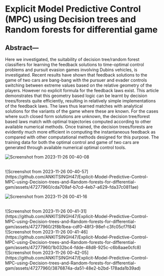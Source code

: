 # Explicit Model Predictive Control (MPC) using Decision trees and Random forests for differential game

## Abstract—
Here we investigated, the suitability of decision
tree/random forest classifiers for learning the feedback
solutions to time-optimal control problems and pursuit evasion
games involving Dubins vehicles, is investigated. Recent results have shown that feedback solutions to the game of two cars
are bang-bang with the pursuer and evader controls switching
between extreme values based on the relative geometry of
the players. However no explicit formula for the feedback
laws exist. This article demonstrates that this geometry based
logic can be learnt by decision trees/forests quite efficiently,
resulting in relatively simple implementations of the feedback
laws. The laws thus learned matches with analytical solutions
for the variants of the game where these are known. For
the cases where such closed form solutions are unknown, the
decision tree/forest based laws match with optimal trajectories
computed according to other available numerical methods.
Once trained, the decision trees/forests are evidently much
more efficient in computing the instantaneous feedback as
compared with other computational methods designed for this
purpose. The training data for both the optimal control and
game of two cars are generated through available numerical
optimal control tools.




![Screenshot from 2023-11-26 00-40-08](https://github.com/ANKITSINGH47/Explicit-Model-Predictive-Control-MPC-using-Decision-trees-and-Random-forests-for-differential-gam/assets/47277960/6c060a05-c98f-41b8-bbf3-ebf669c4451a)



<br>
![Screenshot from 2023-11-26 00-40-57](https://github.com/ANKITSINGH47/Explicit-Model-Predictive-Control-MPC-using-Decision-trees-and-Random-forests-for-differential-gam/assets/47277960/cda709af-b7cd-4eb7-a629-fda37c0811ae)

<br>

![Screenshot from 2023-11-26 00-41-16](https://github.com/ANKITSINGH47/Explicit-Model-Predictive-Control-MPC-using-Decision-trees-and-Random-forests-for-differential-gam/assets/47277960/ee704fca-c21a-425d-8c07-abe06a3d8bef)

<br>
![Screenshot from 2023-11-26 00-41-31](https://github.com/ANKITSINGH47/Explicit-Model-Predictive-Control-MPC-using-Decision-trees-and-Random-forests-for-differential-gam/assets/47277960/2f8b1bea-cdf0-48f3-98ef-c3fc05cf7f84)

<br>
![Screenshot from 2023-11-26 00-41-46](https://github.com/ANKITSINGH47/Explicit-Model-Predictive-Control-MPC-using-Decision-trees-and-Random-forests-for-differential-gam/assets/47277960/1b032bc4-fdde-48d8-925c-c6b8aae0cfc8)

<br>
![Screenshot from 2023-11-26 00-42-05](https://github.com/ANKITSINGH47/Explicit-Model-Predictive-Control-MPC-using-Decision-trees-and-Random-forests-for-differential-gam/assets/47277960/3876874a-da51-48e2-b2bd-178ada1b39ad)



